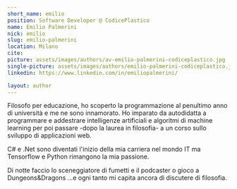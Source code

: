 ```yaml
---
short_name: emilio
position: Software Developer @ CodicePlastico
name: Emilio Palmerini
nick: emilio
slug: emilio-palmerini
location: Milano
cite: 
picture: assets/images/authors/av-emilio-palmerini-codiceplastico.jpg
single-picture: assets/images/authors/emilio-palmerini-codiceplastico.jpg
linkedin: https://www.linkedin.com/in/emiliopalmerini/

layout: author
---
```


<p>Filosofo per educazione, ho scoperto la programmazione al penultimo anno di università e me ne sono innamorato. Ho imparato da autodidatta a programmare e addestrare intelligenze artificiali e algoritmi di machine learning per poi passare -dopo la laurea in filosofia- a un corso sullo sviluppo di applicazioni web.</p>
<p>C# e .Net sono diventati l'inizio della mia carriera nel mondo IT ma Tensorflow e Python rimangono la mia passione.</p>
<p>Di notte faccio lo sceneggiatore di fumetti e il podcaster o gioco a Dungeons&Dragons ...e ogni tanto mi capita ancora di discutere di filosofia.</p>